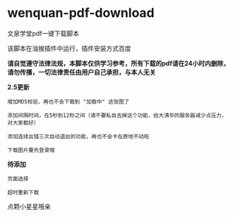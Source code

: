 # wenquan-pdf-download
文泉学堂pdf一键下载脚本

该脚本在油猴插件中运行，插件安装方式百度

**请自觉遵守法律法规，本脚本仅供学习参考，所有下载的pdf请在24小时内删除，请勿传播，一切法律责任由用户自己承担，与本人无关**

**2.5更新**
```
增加MD5校验，再也不会下载到 "加载中" 这张图了

添加间隔时间，在5秒到12秒之间（请不要私自去掉这个功能，给大清华的服务器减少点压力，对大家都好）

添加连续出错三次自动退出的功能，再也不会卡在原地不动啦

下载图片要先登录哦
```
**待添加**
```
页面选择

超时重新下载
```

点颗小星星哦亲
